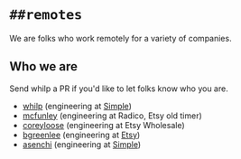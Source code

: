 # `##remotes`

We are folks who work remotely for a variety of companies.

## Who we are

Send whilp a PR if you'd like to let folks know who you are.

- [whilp][] (engineering at [Simple][])
- [mcfunley][] (engineering at Radico, Etsy old timer)
- [coreyloose][] (engineering at Etsy Wholesale)
- [bgreenlee][] (engineering at [Etsy][])
- [asenchi][] (engineering at [Simple][])

[whilp]: https://twitter.com/whilp
[bgreenlee]: https://twitter.com/bgreenlee
[coreyloose]: https://twitter.com/coreyloose
[mcfunley]: https://twitter.com/mcfunley
[asenchi]: https://twitter.com/asenchi
[Simple]: https://simple.com/
[Etsy]: https://etsy.com

